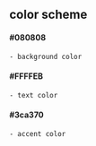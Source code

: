 ## color scheme

#### #080808
	- background color
#### #FFFFEB
	- text color
#### #3ca370
	- accent color
